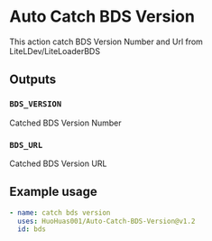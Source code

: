 # Auto Catch BDS Version

This action catch BDS Version Number and Url from LiteLDev/LiteLoaderBDS

## Outputs

### `BDS_VERSION`

Catched BDS Version Number

### `BDS_URL`

Catched BDS Version URL

## Example usage

```yaml
- name: catch bds version
  uses: HuoHuas001/Auto-Catch-BDS-Version@v1.2
  id: bds

```